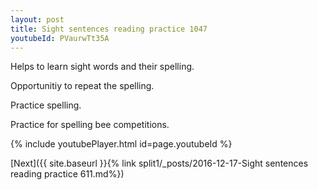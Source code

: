 ```yaml
---
layout: post
title: Sight sentences reading practice 1047
youtubeId: PVaurwTt35A
---
```

 
 
Helps to learn sight words and their spelling.

Opportunitiy to repeat the spelling. 

Practice spelling. 
 
Practice for spelling bee competitions. 
 
{% include youtubePlayer.html id=page.youtubeId %}
 
 

[Next]({{ site.baseurl }}{% link  split1/_posts/2016-12-17-Sight sentences reading practice 611.md%})
 
